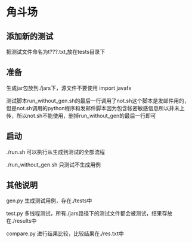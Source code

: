 # 角斗场

## 添加新的测试
把测试文件命名为t???.txt,放在tests目录下

## 准备

生成jar包放到./jars下，源文件不要使用 import javafx

测试脚本run_without_gen.sh的最后一行调用了not.sh这个脚本是发邮件用的，但是not.sh调用的python程序和发邮件脚本因为包含帐密敏感信息所以并未上传，所以not.sh不能使用，删掉run_without_gen的最后一行即可

## 启动

./run.sh 可以执行从生成到测试的全部流程

./run_without_gen.sh 只测试不生成用例

## 其他说明

gen.py 生成测试用例，存在./tests中

test.py 多线程测试，所有./jars路径下的测试文件都会被测试，结果存放在./results中

compare.py 进行结果比较，比较结果在./res.txt中

